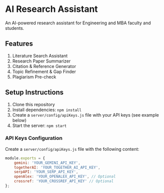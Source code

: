 # AI Research Assistant

An AI-powered research assistant for Engineering and MBA faculty and students.

## Features

1. Literature Search Assistant
2. Research Paper Summarizer
3. Citation & Reference Generator
4. Topic Refinement & Gap Finder
5. Plagiarism Pre-check

## Setup Instructions

1. Clone this repository
2. Install dependencies: `npm install`
3. Create a `server/config/apiKeys.js` file with your API keys (see example below)
4. Start the server: `npm start`

### API Keys Configuration

Create a `server/config/apiKeys.js` file with the following content:

```javascript
module.exports = {
    gemini: 'YOUR_GEMINI_API_KEY',
    togetherAI: 'YOUR_TOGETHER_AI_API_KEY',
    serpAPI: 'YOUR_SERP_API_KEY',
    openAlex: 'YOUR_OPENALEX_API_KEY', // Optional
    crossref: 'YOUR_CROSSREF_API_KEY' // Optional
};